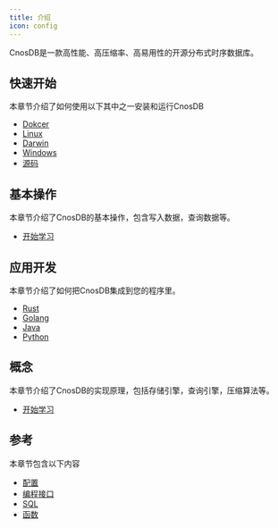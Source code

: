 ```yaml
---
title: 介绍
icon: config
---
```


CnosDB是一款高性能、高压缩率、高易用性的开源分布式时序数据库。

## 快速开始

本章节介绍了如何使用以下其中之一安装和运行CnosDB

- [Dokcer](quick_start.md#Docker)
- [Linux](quick_start.md#Linux)
- [Darwin](quick_start.md#Darwin)
- [Windows](quick_start.md#Windows)
- [源码](quick_start.md#从源码开始)

## 基本操作

本章节介绍了CnosDB的基本操作，包含写入数据，查询数据等。
- [开始学习](QUICK_START.md#基本操作)

## 应用开发

本章节介绍了如何把CnosDB集成到您的程序里。
- [Rust](application.md#Rust)
- [Golang](application.md#Golang)
- [Java](application.md#Java)
- [Python](application.md#Python)

## 概念

本章节介绍了CnosDB的实现原理，包括存储引擎，查询引擎，压缩算法等。
- [开始学习](concent.md)

## 参考

本章节包含以下内容
- [配置](reference/README.md)
- [编程接口](reference/api.md)
- [SQL](reference/sql.md)
- [函数](reference/function.md)